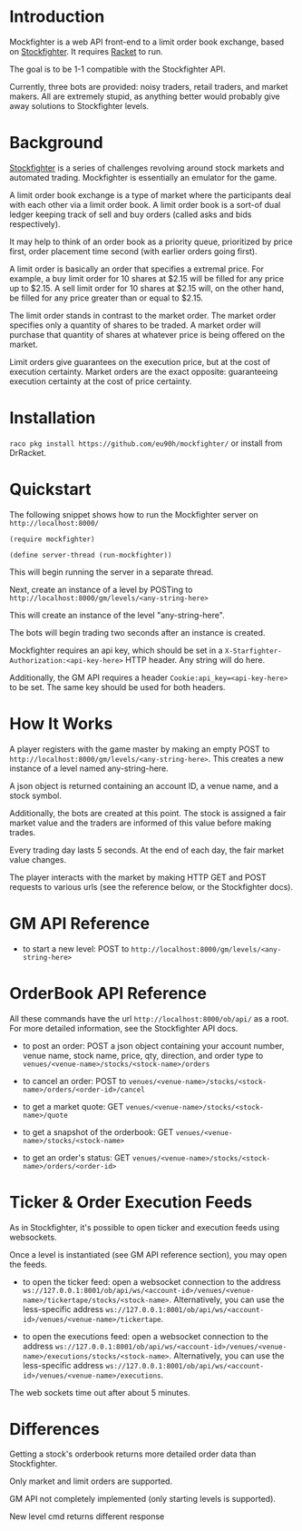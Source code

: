 Introduction
=============
Mockfighter is a web API front-end to a limit order book exchange, based on [Stockfighter](http://www.stockfighter.io).
It requires [Racket](http://www.racket-lang.org) to run.

The goal is to be 1-1 compatible with the Stockfighter API.

Currently, three bots are provided: noisy traders, retail traders, and market makers.
All are extremely stupid, as anything better would probably give away solutions to Stockfighter levels.

Background
==========
[Stockfighter](http://stockfighter.io) is a series of challenges revolving around stock markets and automated trading. Mockfighter is essentially an emulator for the game.

A limit order book exchange is a type of market where the participants deal with each other via a limit order book.
A limit order book is a sort-of dual ledger keeping track of sell and buy orders (called asks and bids respectively).

It may help to think of an order book as a priority queue, prioritized by price first, order placement time second (with earlier orders going first).

A limit order is basically an order that specifies a extremal price. For example, a buy limit order for 10 shares at $2.15
will be filled for any price up to $2.15. A sell limit order for 10 shares at $2.15 will, on the other hand,
be filled for any price greater than or equal to $2.15.

The limit order stands in contrast to the market order. The market order specifies only a quantity of shares to be traded.
A market order will purchase that quantity of shares at whatever price is being offered on the market.

Limit orders give guarantees on the execution price, but at the cost of execution certainty. Market orders are the exact opposite: guaranteeing execution certainty at the cost of price certainty.

Installation
============
`raco pkg install https://github.com/eu90h/mockfighter/`
or install from DrRacket.

Quickstart
==========
The following snippet shows how to run the Mockfighter server on `http://localhost:8000/`

`` (require mockfighter) ``

`` (define server-thread (run-mockfighter)) ``

This will begin running the server in a separate thread. 

Next, create an instance of a level by POSTing to `http://localhost:8000/gm/levels/<any-string-here>`

This will create an instance of the level "any-string-here".

The bots will begin trading two seconds after an instance is created.

Mockfighter requires an api key, which should be set in a `X-Starfighter-Authorization:<api-key-here>` HTTP header. Any string will do here.

Additionally, the GM API requires a header `Cookie:api_key=<api-key-here>` to be set. The same key should be used for both headers.

How It Works
============
A player registers with the game master by making an empty POST to `http://localhost:8000/gm/levels/<any-string-here>`. This creates a new instance of a level named any-string-here.

A json object is returned containing an account ID, a venue name, and a stock symbol.

Additionally, the bots are created at this point. The stock is assigned a fair market value
and the traders are informed of this value before making trades.

Every trading day lasts 5 seconds. At the end of each day, the fair market value changes.

The player interacts with the market by making HTTP GET and POST requests to various urls (see the reference below, or the Stockfighter docs).

GM API Reference
================
* to start a new level: POST to `http://localhost:8000/gm/levels/<any-string-here>`

OrderBook API Reference
=======================
All these commands have the url `http://localhost:8000/ob/api/` as a root. For more detailed information, see the Stockfighter API docs.

* to post an order: POST a json object containing your account number, venue name, stock name, price, qty, direction, and order type to `venues/<venue-name>/stocks/<stock-name>/orders`

* to cancel an order: POST to `venues/<venue-name>/stocks/<stock-name>/orders/<order-id>/cancel`

* to get a market quote: GET `venues/<venue-name>/stocks/<stock-name>/quote`

* to get a snapshot of the orderbook: GET `venues/<venue-name>/stocks/<stock-name>`

* to get an order's status: GET `venues/<venue-name>/stocks/<stock-name>/orders/<order-id>`

Ticker & Order Execution Feeds
===============================
As in Stockfighter, it's possible to open ticker and execution feeds using websockets.

Once a level is instantiated (see GM API reference section), you may open the feeds.

* to open the ticker feed: open a websocket connection to the address `ws://127.0.0.1:8001/ob/api/ws/<account-id>/venues/<venue-name>/tickertape/stocks/<stock-name>`. Alternatively, you can use the less-specific address `ws://127.0.0.1:8001/ob/api/ws/<account-id>/venues/<venue-name>/tickertape`.

* to open the executions feed: open a websocket connection to the address `ws://127.0.0.1:8001/ob/api/ws/<account-id>/venues/<venue-name>/executions/stocks/<stock-name>`. Alternatively, you can use the less-specific address `ws://127.0.0.1:8001/ob/api/ws/<account-id>/venues/<venue-name>/executions`.

The web sockets time out after about 5 minutes.

Differences
===========
Getting a stock's orderbook returns more detailed order data than Stockfighter.

Only market and limit orders are supported.

GM API not completely implemented (only starting levels is supported).

New level cmd returns different response
